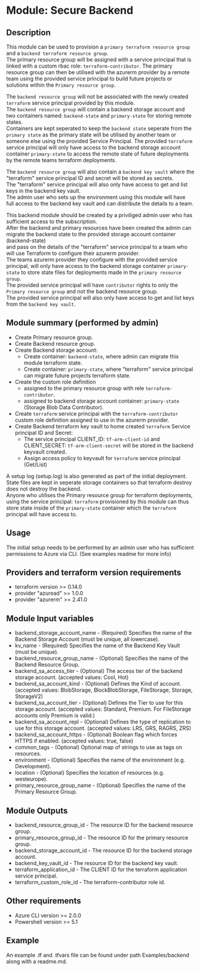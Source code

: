 # Module: Secure Backend

## Description

This module can be used to provision a `primary terraform resource group` and a `backend terraform resource group`.  
The primary resource group will be assigned with a service principal that is linked with a custom rbac role: `terraform-contributor`. The primary resource group can then be utilised with the azurerm provider by a remote team using the provided service principal to build future projects or solutions within the `Primary resource group`.  
  
The `backend resource group` will not be associated with the newly created `terraform` service principal provided by this module.  
The `backend resource group` will contain a backend storage account and two containers named: `backend-state` and `primary-state` for storing remote states.  
Containers are kept seperated to keep the `backend state` seperate from the `primary state` as the primary state will be utilised by another team or someone else using the provided Service Principal. The provided `terraform` service principal will only have access to the backend storage account container `primary-state` to access the remote state of future deployments by the remote teams terraform deployments.  
  
The `backend resource group` will also contain a `backend key vault` where the "terraform" service principal ID and secret will be stored as secrets.  
The "terraform" service principal will also only have access to get and list keys in the backend key vault.  
The admin user who sets up the environment using this module will have full access to the backend key vault and can distribute the details to a team.  
  
This backend module should be created by a priviliged admin user who has sufficient access to the subscription.  
After the backend and primary resources have been created the admin can migrate the backend state to the provided storage account container (backend-state)  
and pass on the details of the "terraform" service principal to a team who will use Terraform to configure their azurerm provider.  
The teams azurerm provider they configure with the provided service principal, will only have access to the backend storage container `primary-state` to store state files for deployments made in the `primary resource group`.  
The provided service principal will have `contributor` rights to only the `Primary resource group` and not the backend resource group.  
The provided service principal will also only have access to get and list keys from the `backend key vault`.  
  
## Module summary (performed by admin)
  
- Create Primary resource group.
- Create Backend resource group.
- Create Backend storage account:
  - Create container: `backend-state`, where admin can migrate this module terraform state.
  - Create container: `primary-state`, where "terraform" service principal can migrate future projects terraform state.
- Create the custom role definition  
  - assigned to the primary resource group with rele `terraform-contributor`.
  - assigned to backend storage account container: `primary-state` (Storage Blob Data Contributor).
- Create `terraform` service principal with the `terraform-contributor` custom role definition assigned to use in the azurerm provider.
- Create Backend terraform key vault to home created `terraform` Service principal ID and Secret:
  - The service principal CLIENT_ID: `tf-arm-client-id` and CLIENT_SECRET: `tf-arm-client-secret` will be stored in the backend keyvault created.
  - Assign access policy to keyvault for `terraform` service principal (Get/List)

A setup log (setup.log) is also generated as part of the initial deployment.  
State files are kept in seperate storage containers so that terraform destroy does not destroy the backend.  
Anyone who utilises the Primary resource group for terraform deployments, using the service principal: `terraform` provisioned by this module can thus store state inside of the `primary-state` container which the `terraform` principal will have access to.
  
## Usage
  
The initial setup needs to be performed by an admin user who has sufficient permissions to Azure via CLI. (See examples readme for more info)  
  
## Providers and terraform version requirements
  
- terraform version >= 0.14.0
- provider "azuread" >= 1.0.0
- provider "azurerm" >= 2.41.0
  
## Module Input variables
  
- backend_storage_account_name - (Required) Specifies the name of the Backend Storage Account (must be unique, all lowercase).
- kv_name - (Required) Specifies the name of the Backend Key Vault (must be unique).
- backend_resource_group_name - (Optional) Specifies the name of the Backend Resource Group.
- backend_sa_access_tier - (Optional) The access tier of the backend storage account. (accepted values: Cool, Hot)
- backend_sa_account_kind - (Optional) Defines the Kind of account. (accepted values: BlobStorage, BlockBlobStorage, FileStorage, Storage, StorageV2)
- backend_sa_account_tier - (Optional) Defines the Tier to use for this storage account. (accepted values: Standard, Premium. For FileStorage accounts only Premium is valid.)
- backend_sa_account_repl - (Optional) Defines the type of replication to use for this storage account. (accepted values: LRS, GRS, RAGRS, ZRS)
- backend_sa_account_https - (Optional) Boolean flag which forces HTTPS if enabled. (accepted values: true, false)
- common_tags - (Optional) Optional map of strings to use as tags on resources.
- environment - (Optional) Specifies the name of the environment (e.g. Development).
- location - (Optional) Specifies the location of resources (e.g. westeurope).
- primary_resource_group_name - (Optional) Specifies the name of the Primary Resource Group.
  
## Module Outputs

- backend_resource_group_id - The resource ID for the backend resource group.
- primary_resource_group_id -  The resource ID for the primary resource group.
- backend_storage_account_id - The resource ID for the backend storage account.
- backend_key_vault_id - The resource ID for the backend key vault.
- terraform_application_id - The CLIENT ID for the terraform application service principal.
- terraform_custom_role_id - The terraform-contributor role id.

## Other requirements

- Azure CLI version >= 2.0.0
- Powershell version >= 5.1

## Example

An example .tf and .tfvars file can be found under path Examples/backend along with a readme.md.  
